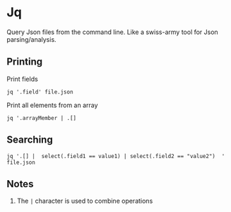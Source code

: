 # Jq

Query Json files from the command line. Like a swiss-army tool for Json parsing/analysis.

## Printing
Print fields
```
jq '.field' file.json
```

Print all elements from an array
```
jq '.arrayMember | .[]
```

## Searching

```
jq '.[] |  select(.field1 == value1) | select(.field2 == "value2")  ' file.json
```

## Notes
1. The ```|``` character is used to combine operations
